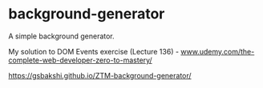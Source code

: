 # background-generator
A simple background generator.

My solution to DOM Events exercise (Lecture 136) - www.udemy.com/the-complete-web-developer-zero-to-mastery/

https://gsbakshi.github.io/ZTM-background-generator/
